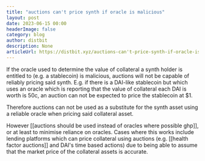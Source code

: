 ```yaml
---
title: "auctions can't price synth if oracle is malicious"
layout: post
date: 2023-06-15 00:00
headerImage: false
category: blog
author: distbit
description: None
articleUrl: https://distbit.xyz/auctions-can't-price-synth-if-oracle-is-malicious
---
```


If the oracle used to determine the value of collateral a synth holder is entitled to (e.g. a stablecoin) is malicious, auctions will not be capable of reliably pricing said synth. E.g. if there is a DAI-like stablecoin but which uses an oracle which is reporting that the value of collateral each DAI is worth is 50c, an auction can not be expected to price the stablecoin at $1. 

Therefore auctions can not be used as a substitute for the synth asset using a reliable oracle when pricing said collateral asset.

However [[auctions should be used instead of oracles where possible ghp]], or at least to minimise reliance on oracles. Cases where this works include lending platforms which can price collateral using auctions (e.g. [[health factor auctions]] and DAI's time based actions) due to being able to assume that the market price of the collateral assets is accurate.